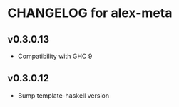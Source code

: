 # CHANGELOG for alex-meta

## v0.3.0.13

- Compatibility with GHC 9

## v0.3.0.12

- Bump template-haskell version

